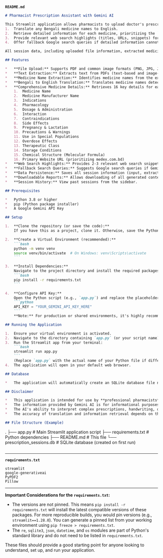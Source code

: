 **`README.md`**

```markdown
# Pharmacist Prescription Assistant with Gemini AI

This Streamlit application allows pharmacists to upload doctor's prescriptions (PDF or Image) to extract medicine names. It then uses Google's Gemini AI to:
1.  Translate any Bengali medicine names to English.
2.  Retrieve detailed information for each medicine, prioritizing the `medex.com.bd` website and then using general web search capabilities.
3.  Provide relevant web search highlights (titles, URLs, snippets) for further research.
4.  Offer fallback Google search queries if detailed information cannot be found.

All session data, including uploaded file information, extracted medicines, and AI-generated details, are saved in a local SQLite database (`prescription_sessions.db`). Generated content can also be downloaded as a `.txt` file.

## Features

*   **File Upload:** Supports PDF and common image formats (PNG, JPG, JPEG).
*   **Text Extraction:** Extracts text from PDFs (text-based and image-based via OCR) and images using Gemini AI.
*   **Medicine Name Extraction:** Identifies medicine names from the extracted text.
*   **Bengali to English Translation:** Translates medicine names detected in Bengali script to English for broader search compatibility.
*   **Comprehensive Medicine Details:** Retrieves 16 key details for each medicine:
    1.  Medicine Name
    2.  Medicine Manufacturer Name
    3.  Indications
    4.  Pharmacology
    5.  Dosage & Administration
    6.  Interaction
    7.  Contraindications
    8.  Side Effects
    9.  Pregnancy & Lactation
    10. Precautions & Warnings
    11. Use in Special Populations
    12. Overdose Effects
    13. Therapeutic Class
    14. Storage Conditions
    15. Chemical Structure (Molecular Formula)
    16. Primary Website URL (prioritizing medex.com.bd)
*   **Web Search Highlights:** Provides 2-3 relevant web search snippets for each medicine.
*   **Fallback Search Queries:** Suggests Google search queries if Gemini cannot find detailed information.
*   **Data Persistence:** Saves all session information (input, extracted medicines, generated details) in an SQLite database.
*   **Downloadable Reports:** Allows downloading of all generated content for a session in a `.txt` file.
*   **Session History:** View past sessions from the sidebar.

## Prerequisites

*   Python 3.8 or higher
*   pip (Python package installer)
*   A Google Gemini API Key

## Setup

1.  **Clone the repository (or save the code):**
    If you have this as a project, clone it. Otherwise, save the Python script (e.g., `app.py`).

2.  **Create a Virtual Environment (recommended):**
    ```bash
    python -m venv venv
    source venv/bin/activate  # On Windows: venv\Scripts\activate
    ```

3.  **Install Dependencies:**
    Navigate to the project directory and install the required packages:
    ```bash
    pip install -r requirements.txt
    ```

4.  **Configure API Key:**
    Open the Python script (e.g., `app.py`) and replace the placeholder API key with your actual Google Gemini API Key:
    ```python
    API_KEY = "YOUR_GEMINI_API_KEY_HERE"
    ```
    **Note:** For production or shared environments, it's highly recommended to use environment variables or Streamlit secrets to manage your API key instead of hardcoding it.

## Running the Application

1.  Ensure your virtual environment is activated.
2.  Navigate to the directory containing `app.py` (or your script name).
3.  Run the Streamlit app from your terminal:
    ```bash
    streamlit run app.py
    ```
    (Replace `app.py` with the actual name of your Python file if different).
4.  The application will open in your default web browser.

## Database

*   The application will automatically create an SQLite database file named `prescription_sessions.db` in the same directory as the script if it doesn't already exist. This file stores all session data.

## Disclaimer

*   This application is intended for use by **professional pharmacists** as an aid and should not be used by individuals without medical training for self-diagnosis or treatment.
*   The information provided by Gemini AI is for informational purposes only. While efforts are made to prioritize `medex.com.bd` and provide accurate data, **all medical information should be critically verified from trusted, authoritative sources before making any clinical decisions.**
*   The AI's ability to interpret complex prescriptions, handwriting, or low-quality images may be limited.
*   The accuracy of translation and information retrieval depends on the AI model's capabilities and the clarity of the input.

## File Structure (Example)

```
.
├── app.py                      # Main Streamlit application script
├── requirements.txt            # Python dependencies
├── README.md                   # This file
└── prescription_sessions.db    # SQLite database (created on first run)
```
```

---

**`requirements.txt`**

```text
streamlit
google-generativeai
PyPDF2
Pillow
```

---

**Important Considerations for the `requirements.txt`:**

*   The versions are not pinned. This means `pip install -r requirements.txt` will install the latest compatible versions of these packages. For more reproducible builds, you would pin versions (e.g., `streamlit==1.28.0`). You can generate a pinned list from your working environment using `pip freeze > requirements.txt`.
*   The `re`, `sqlite3`, `json`, `datetime`, and `os` modules are part of Python's standard library and do not need to be listed in `requirements.txt`.

These files should provide a good starting point for anyone looking to understand, set up, and run your application.
